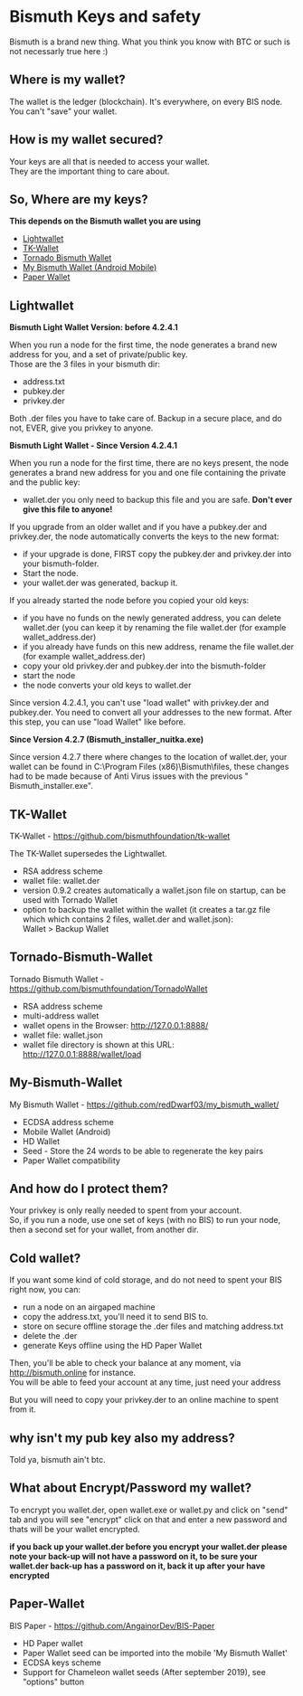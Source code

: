 # Bismuth Keys and safety

Bismuth is a brand new thing. What you think you know with BTC or such is not necessarly true here :)

## Where is my wallet?

The wallet is the ledger (blockchain). It's everywhere, on every BIS node.
You can't "save" your wallet.

## How is my wallet secured?

Your keys are all that is needed to access your wallet.  
They are the important thing to care about.

## So, Where are my keys?
**This depends on the Bismuth wallet you are using**

- [Lightwallet](#Lightwallet)
- [TK-Wallet](#TK-Wallet)
- [Tornado Bismuth Wallet](#Tornado-Bismuth-Wallet)
- [My Bismuth Wallet (Android Mobile)](#My-Bismuth-Wallet)
- [Paper Wallet](#Paper-Wallet)

## Lightwallet
**Bismuth Light Wallet Version: before 4.2.4.1**

When you run a node for the first time, the node generates a brand new address for you, and a set of private/public key.  
Those are the 3 files in your bismuth dir:
- address.txt
- pubkey.der
- privkey.der

Both .der files you have to take care of. Backup in a secure place, and do not, EVER, give you privkey to anyone.

**Bismuth Light Wallet - Since Version 4.2.4.1**

When you run a node for the first time, there are no keys present, the node generates a brand new address for you and one file containing the private and the public key:
- wallet.der
you only need to backup this file and you are safe. **Don't ever give this file to anyone!**

If you upgrade from an older wallet and if you have a pubkey.der and privkey.der, the node automatically converts the keys to the new format:
- if your upgrade is done, FIRST copy the pubkey.der and privkey.der into your bismuth-folder.
- Start the node.
- your wallet.der was generated, backup it.

If you already started the node before you copied your old keys:
- if you have no funds on the newly generated address, you can delete wallet.der (you can keep it by renaming the file wallet.der (for example wallet_address.der)
- if you already have funds on this new address, rename the file wallet.der (for example wallet_address.der)
- copy your old privkey.der and pubkey.der into the bismuth-folder
- start the node
- the node converts your old keys to wallet.der

Since version 4.2.4.1, you can't use "load wallet" with privkey.der and pubkey.der. You need to convert all your addresses to the new format. After this step, you can use "load Wallet" like before.

**Since Version 4.2.7 (Bismuth_installer_nuitka.exe)**

Since version 4.2.7 there where changes to the location of wallet.der, your wallet can be found in C:\Program Files (x86)\Bismuth\files,  these changes had to be made because of Anti Virus issues with the previous " Bismuth_installer.exe".

## TK-Wallet
TK-Wallet - https://github.com/bismuthfoundation/tk-wallet 

The TK-Wallet supersedes the Lightwallet.  
- RSA address scheme  
- wallet file: wallet.der
- version 0.9.2 creates automatically a wallet.json file on startup, can be used with Tornado Wallet
- option to backup the wallet within the wallet (it creates a tar.gz file which which contains 2 files, wallet.der and wallet.json):  
Wallet > Backup Wallet  

## Tornado-Bismuth-Wallet 
Tornado Bismuth Wallet - https://github.com/bismuthfoundation/TornadoWallet 

- RSA address scheme
- multi-address wallet
- wallet opens in the Browser: http://127.0.0.1:8888/
- wallet file: wallet.json
- wallet file directory is shown at this URL: http://127.0.0.1:8888/wallet/load

## My-Bismuth-Wallet
My Bismuth Wallet - https://github.com/redDwarf03/my_bismuth_wallet/

- ECDSA address scheme
- Mobile Wallet (Android)
- HD Wallet
- Seed - Store the 24 words to be able to regenerate the key pairs
- Paper Wallet compatibility

## And how do I protect them?

Your privkey is only really needed to spent from your account.  
So, if you run a node, use one set of keys (with no BIS) to run your node, then a second set for your wallet, from another dir.

## Cold wallet?

If you want some kind of cold storage, and do not need to spent your BIS right now, you can:  
- run a node on an airgaped machine
- copy the address.txt, you'll need it to send BIS to.
- store on secure offline storage the .der files and matching address.txt
- delete the .der
- generate Keys offline using the HD Paper Wallet

Then, you'll be able to check your balance at any moment, via http://bismuth.online for instance.  
You will be able to feed your account at any time, just need your address

But you will need to copy your privkey.der to an online machine to spent from it.

## why isn't my pub key also my address?

Told ya, bismuth ain't btc.


## What about Encrypt/Password my wallet?

To encrypt you wallet.der, open wallet.exe or wallet.py and click on "send" tab and you will see "encrypt" click on that and enter a new password and thats will be your wallet encrypted.

**if you back up your wallet.der before you encrypt your wallet.der please note your back-up will not have a password on it, to be sure your wallet.der back-up has a password on it,  back it up after your have encrypted**

## Paper-Wallet

BIS Paper - https://github.com/AngainorDev/BIS-Paper
- HD Paper wallet
- Paper Wallet seed can be imported into the mobile 'My Bismuth Wallet'
- ECDSA keys scheme
- Support for Chameleon wallet seeds (After september 2019), see "options" button
